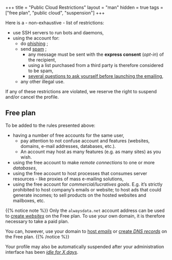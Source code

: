 +++
title = "Public Cloud Restrictions"
layout = "man"
hidden = true
tags = ["free plan", "public cloud", "suspension"]
+++

Here is a - non-exhaustive - list of restrictions:

- use SSH servers to run bots and daemons,
- using the account for:
	- do [phishing](https://en.wikipedia.org/wiki/Phishing) ;
	- send [spam](https://en.wikipedia.org/wiki/Email_spam#European_Union) ;
		- any message must be sent with the **express consent** (_opt-in_) of the recipient,
		- using a list purchased from a third party is therefore considered to be spam,
		- [several questions to ask yourself before launching the emailing](e-mails/delivery#emailing),
	- any other illegal use.

If any of these restrictions are violated, we reserve the right to suspend and/or cancel the profile.

## Free plan

To be added to the rules presented above:

- having a number of free accounts for the same user,
    - pay attention to not confuse account and features (websites, domains, e-mail addresses, databases, etc.).
    - An account may host as many features (e.g. as many sites) as you wish.
- using the free account to make *remote connections* to one or more *databases*,
- using the free account to host processes that consumes server resources - like proxies of mass e-mailing solutions,
- using the free account for *commercial/lucratives goals*. E.g. it’s strictly prohibited to host company’s emails or website; to host ads that could generate incomes; to sell products on the hosted websites and mailboxes, etc.

{{% notice note %}}
Only the `alwaysdata.net` account address can be used to [create *websites*](/sites/add-a-site/) on the Free plan. To use your own domain, it is therefore necessary to take a paid plan.

You can, however, use your domain to [host *emails*](/e-mails/create-an-e-mail-address/) or [create *DNS records*](/domains/add-dns/) on the Free plan.
{{% /notice %}}

Your profile may also be automatically suspended after your administration interface has been *[idle for X days](accounts/alerts-notifications#lack-of-activity)*.
